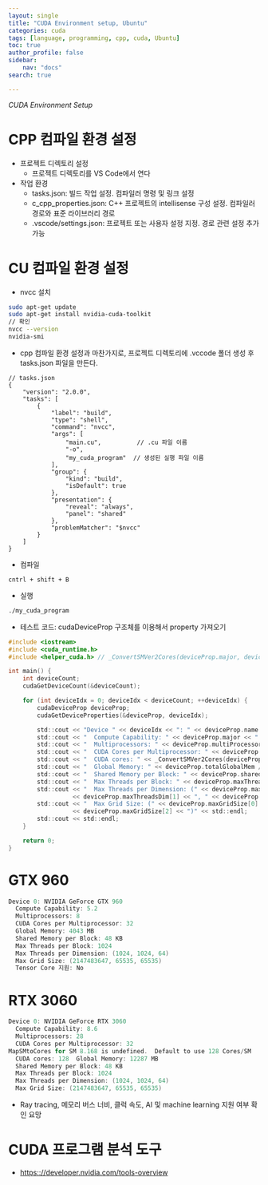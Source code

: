 ```yaml
---
layout: single
title: "CUDA Environment setup, Ubuntu"
categories: cuda
tags: [language, programming, cpp, cuda, Ubuntu]
toc: true
author_profile: false
sidebar:
    nav: "docs"
search: true

---
```


*CUDA Environment Setup*


# CPP 컴파일 환경 설정
- 프로젝트 디렉토리 설정
    - 프로젝트 디렉토리를 VS Code에서 연다
- 작업 환경
    - tasks.json: 빌드 작업 설정. 컴파일러 명령 및 링크 설정
    - c_cpp_properties.json: C++ 프로젝트의 intellisense 구성 설정. 컴파일러 경로와 표준 라이브러리 경로
    - .vscode/settings.json: 프로젝트 또는 사용자 설정 지정. 경로 관련 설정 추가 가능 



# CU 컴파일 환경 설정

- nvcc 설치

```bash
sudo apt-get update
sudo apt-get install nvidia-cuda-toolkit
// 확인
nvcc --version
nvidia-smi
```

- cpp 컴파일 환경 설정과 마찬가지로, 프로젝트 디렉토리에 .vccode 폴더 생성 후 tasks.json 파일을 만든다.

```
// tasks.json
{
    "version": "2.0.0",
    "tasks": [
        {
            "label": "build",
            "type": "shell",
            "command": "nvcc",
            "args": [
                "main.cu",          // .cu 파일 이름
                "-o",
                "my_cuda_program"  // 생성된 실행 파일 이름
            ],
            "group": {
                "kind": "build",
                "isDefault": true
            },
            "presentation": {
                "reveal": "always",
                "panel": "shared"
            },
            "problemMatcher": "$nvcc"
        }
    ]
}
```

- 컴파일

```
cntrl + shift + B
```

- 실행

```bash
./my_cuda_program
```

- 테스트 코드: cudaDeviceProp 구조체를 이용해서 property 가져오기

```c
#include <iostream>
#include <cuda_runtime.h>
#include <helper_cuda.h> // _ConvertSMVer2Cores(deviceProp.major, deviceProp.minor)

int main() {
    int deviceCount;
    cudaGetDeviceCount(&deviceCount);

    for (int deviceIdx = 0; deviceIdx < deviceCount; ++deviceIdx) {
        cudaDeviceProp deviceProp;
        cudaGetDeviceProperties(&deviceProp, deviceIdx);

        std::cout << "Device " << deviceIdx << ": " << deviceProp.name << std::endl; // char[255]
        std::cout << "  Compute Capability: " << deviceProp.major << "." << deviceProp.minor << std::endl; // compute capability 주 버전. 마이너 버전. 둘 다 int
        std::cout << "  Multiprocessors: " << deviceProp.multiProcessorCount << std::endl; // SM 갯수
        std::cout << "  CUDA Cores per Multiprocessor: " << deviceProp.warpSize << std::endl;
        std::cout << "  CUDA cores: " << _ConvertSMVer2Cores(deviceProp.major, devProp.minor * deviceProp.multiProcessorCount);
        std::cout << "  Global Memory: " << deviceProp.totalGlobalMem / (1024 * 1024) << " MB" << std::endl; // GPU의 global(device) 메모리 크기. 단위 byte
        std::cout << "  Shared Memory per Block: " << deviceProp.sharedMemPerBlock / 1024 << " KB" << std::endl;
        std::cout << "  Max Threads per Block: " << deviceProp.maxThreadsPerBlock << std::endl;
        std::cout << "  Max Threads per Dimension: (" << deviceProp.maxThreadsDim[0] << ", "
                  << deviceProp.maxThreadsDim[1] << ", " << deviceProp.maxThreadsDim[2] << ")" << std::endl;
        std::cout << "  Max Grid Size: (" << deviceProp.maxGridSize[0] << ", " << deviceProp.maxGridSize[1] << ", "
                  << deviceProp.maxGridSize[2] << ")" << std::endl;
        std::cout << std::endl;
    }

    return 0;
}
```

# GTX 960
```c
Device 0: NVIDIA GeForce GTX 960
  Compute Capability: 5.2
  Multiprocessors: 8
  CUDA Cores per Multiprocessor: 32
  Global Memory: 4043 MB
  Shared Memory per Block: 48 KB
  Max Threads per Block: 1024
  Max Threads per Dimension: (1024, 1024, 64)
  Max Grid Size: (2147483647, 65535, 65535)
  Tensor Core 지원: No
```

# RTX 3060
```c
Device 0: NVIDIA GeForce RTX 3060
  Compute Capability: 8.6
  Multiprocessors: 28
  CUDA Cores per Multiprocessor: 32
MapSMtoCores for SM 8.168 is undefined.  Default to use 128 Cores/SM
  CUDA cores: 128  Global Memory: 12287 MB
  Shared Memory per Block: 48 KB
  Max Threads per Block: 1024
  Max Threads per Dimension: (1024, 1024, 64)
  Max Grid Size: (2147483647, 65535, 65535)
```

- Ray tracing, 메모리 버스 너비, 클럭 속도, AI 및 machine learning 지원 여부 확인 요망

# CUDA 프로그램 분석 도구
- [https:://developer.nvidia.com/tools-overview](https:://developer.nvidia.com/tools-overview)
